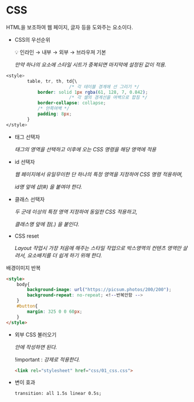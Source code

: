 # CSS
HTML을 보조하여 웹 페이지, 글자 등을 도와주는 요소이다.

- CSS의 우선순위
    
    <aside>
    💡 인라인 → 내부 → 외부 → 브라우져 기본
    
    </aside>
    
    *만약 하나의 요소에 스타일 시트가 중복되면 마지막에 설정된 값이 적용.* 
    

```css
<style>
        table, tr, th, td{\
						/* 각 테이블 경계에 선 그리기 */
            border: solid 1px rgba(61, 128, 7, 0.842);
						/* 각 셀의 경계선을 여백으로 합침 */
            border-collapse: collapse;
            /* 안쪽여백 */
            padding: 8px;
        }
</style>
```

- 태그 선택자
    
    *태그의 영역을 선택하고 이후에 오는 CSS 명령을 해당 영역에 적용<p>*
    

- id 선택자
    
    *웹 페이지에서 유일무이한 단 하나의 특정 영역을 지정하여 CSS 명령 적용하며,*
    
    *id명 앞에 샵(#) 을 붙여야 한다.*
    

- 클래스 선택자
    
    *두 군데 이상의 특정 영역 지정하여 동일한  CSS 적용하고,*
    
    *클래스명 앞에 점(.) 을 붙인다.*  
    
- CSS reset
    
    *Layout 작업시 가장 처음에 해주는 스타일 작업으로 박스영역의 컨텐츠 영역만 살려서, 요소배치를 더 쉽게 하기 위해 한다.*
    
배경이미지 반복 

```html
<style>
    body{
        background-image: url("https://picsum.photos/200/200");
        background-repeat: no-repeat; <!--반복안함 -->
    }
    #button{
        margin: 325 0 0 60px;
    }        
</style>
```

- 외부 CSS 불러오기
    
    *<head> 안에 작성하면 된다.*
    
    !important : *강제로 적용한다.*
    
    ```html
    <link rel="stylesheet" href="css/01_css.css">
    ```
    

- 변이 효과
    
    ```html
    transition: all 1.5s linear 0.5s;
    ```

